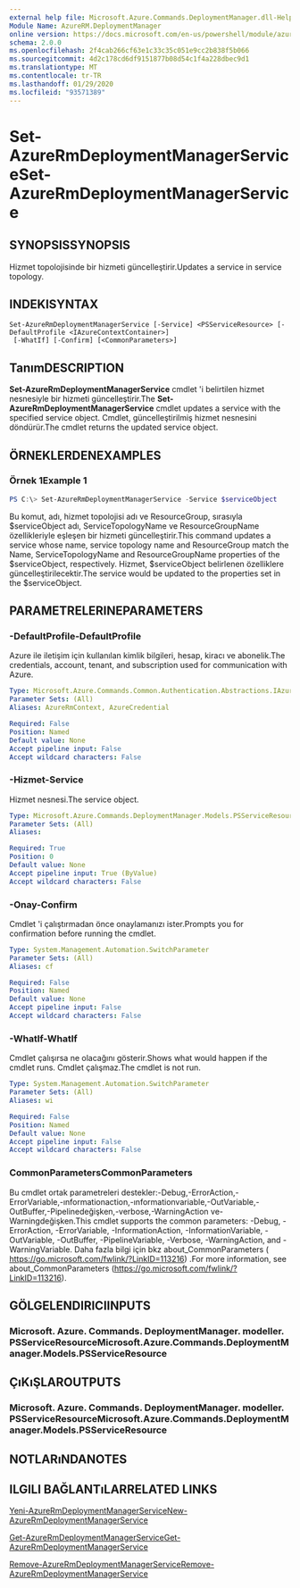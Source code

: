 ```yaml
---
external help file: Microsoft.Azure.Commands.DeploymentManager.dll-Help.xml
Module Name: AzureRM.DeploymentManager
online version: https://docs.microsoft.com/en-us/powershell/module/azurerm.deploymentmanager/set-azurermdeploymentmanagerservice
schema: 2.0.0
ms.openlocfilehash: 2f4cab266cf63e1c33c35c051e9cc2b838f5b066
ms.sourcegitcommit: 4d2c178cd6df9151877b08d54c1f4a228dbec9d1
ms.translationtype: MT
ms.contentlocale: tr-TR
ms.lasthandoff: 01/29/2020
ms.locfileid: "93571389"
---
```

# <span data-ttu-id="eb45c-101">Set-AzureRmDeploymentManagerService</span><span class="sxs-lookup"><span data-stu-id="eb45c-101">Set-AzureRmDeploymentManagerService</span></span>

## <span data-ttu-id="eb45c-102">SYNOPSIS</span><span class="sxs-lookup"><span data-stu-id="eb45c-102">SYNOPSIS</span></span>
<span data-ttu-id="eb45c-103">Hizmet topolojisinde bir hizmeti güncelleştirir.</span><span class="sxs-lookup"><span data-stu-id="eb45c-103">Updates a service in service topology.</span></span>

## <span data-ttu-id="eb45c-104">INDEKI</span><span class="sxs-lookup"><span data-stu-id="eb45c-104">SYNTAX</span></span>

```
Set-AzureRmDeploymentManagerService [-Service] <PSServiceResource> [-DefaultProfile <IAzureContextContainer>]
 [-WhatIf] [-Confirm] [<CommonParameters>]
```

## <span data-ttu-id="eb45c-105">Tanım</span><span class="sxs-lookup"><span data-stu-id="eb45c-105">DESCRIPTION</span></span>
<span data-ttu-id="eb45c-106">**Set-AzureRmDeploymentManagerService** cmdlet 'i belirtilen hizmet nesnesiyle bir hizmeti güncelleştirir.</span><span class="sxs-lookup"><span data-stu-id="eb45c-106">The **Set-AzureRmDeploymentManagerService** cmdlet updates a service with the specified service object.</span></span>
<span data-ttu-id="eb45c-107">Cmdlet, güncelleştirilmiş hizmet nesnesini döndürür.</span><span class="sxs-lookup"><span data-stu-id="eb45c-107">The cmdlet returns the updated service object.</span></span>

## <span data-ttu-id="eb45c-108">ÖRNEKLERDEN</span><span class="sxs-lookup"><span data-stu-id="eb45c-108">EXAMPLES</span></span>

### <span data-ttu-id="eb45c-109">Örnek 1</span><span class="sxs-lookup"><span data-stu-id="eb45c-109">Example 1</span></span>
```powershell
PS C:\> Set-AzureRmDeploymentManagerService -Service $serviceObject
```

<span data-ttu-id="eb45c-110">Bu komut, adı, hizmet topolojisi adı ve ResourceGroup, sırasıyla $serviceObject adı, ServiceTopologyName ve ResourceGroupName özellikleriyle eşleşen bir hizmeti güncelleştirir.</span><span class="sxs-lookup"><span data-stu-id="eb45c-110">This command updates a service whose name, service topology name and ResourceGroup match the Name, ServiceTopologyName and ResourceGroupName properties of the $serviceObject, respectively.</span></span>
<span data-ttu-id="eb45c-111">Hizmet, $serviceObject belirlenen özelliklere güncelleştirilecektir.</span><span class="sxs-lookup"><span data-stu-id="eb45c-111">The service would be updated to the properties set in the $serviceObject.</span></span>

## <span data-ttu-id="eb45c-112">PARAMETRELERINE</span><span class="sxs-lookup"><span data-stu-id="eb45c-112">PARAMETERS</span></span>

### <span data-ttu-id="eb45c-113">-DefaultProfile</span><span class="sxs-lookup"><span data-stu-id="eb45c-113">-DefaultProfile</span></span>
<span data-ttu-id="eb45c-114">Azure ile iletişim için kullanılan kimlik bilgileri, hesap, kiracı ve abonelik.</span><span class="sxs-lookup"><span data-stu-id="eb45c-114">The credentials, account, tenant, and subscription used for communication with Azure.</span></span>

```yaml
Type: Microsoft.Azure.Commands.Common.Authentication.Abstractions.IAzureContextContainer
Parameter Sets: (All)
Aliases: AzureRmContext, AzureCredential

Required: False
Position: Named
Default value: None
Accept pipeline input: False
Accept wildcard characters: False
```

### <span data-ttu-id="eb45c-115">-Hizmet</span><span class="sxs-lookup"><span data-stu-id="eb45c-115">-Service</span></span>
<span data-ttu-id="eb45c-116">Hizmet nesnesi.</span><span class="sxs-lookup"><span data-stu-id="eb45c-116">The service object.</span></span>

```yaml
Type: Microsoft.Azure.Commands.DeploymentManager.Models.PSServiceResource
Parameter Sets: (All)
Aliases:

Required: True
Position: 0
Default value: None
Accept pipeline input: True (ByValue)
Accept wildcard characters: False
```

### <span data-ttu-id="eb45c-117">-Onay</span><span class="sxs-lookup"><span data-stu-id="eb45c-117">-Confirm</span></span>
<span data-ttu-id="eb45c-118">Cmdlet 'i çalıştırmadan önce onaylamanızı ister.</span><span class="sxs-lookup"><span data-stu-id="eb45c-118">Prompts you for confirmation before running the cmdlet.</span></span>

```yaml
Type: System.Management.Automation.SwitchParameter
Parameter Sets: (All)
Aliases: cf

Required: False
Position: Named
Default value: None
Accept pipeline input: False
Accept wildcard characters: False
```

### <span data-ttu-id="eb45c-119">-WhatIf</span><span class="sxs-lookup"><span data-stu-id="eb45c-119">-WhatIf</span></span>
<span data-ttu-id="eb45c-120">Cmdlet çalışırsa ne olacağını gösterir.</span><span class="sxs-lookup"><span data-stu-id="eb45c-120">Shows what would happen if the cmdlet runs.</span></span> <span data-ttu-id="eb45c-121">Cmdlet çalışmaz.</span><span class="sxs-lookup"><span data-stu-id="eb45c-121">The cmdlet is not run.</span></span>

```yaml
Type: System.Management.Automation.SwitchParameter
Parameter Sets: (All)
Aliases: wi

Required: False
Position: Named
Default value: None
Accept pipeline input: False
Accept wildcard characters: False
```

### <span data-ttu-id="eb45c-122">CommonParameters</span><span class="sxs-lookup"><span data-stu-id="eb45c-122">CommonParameters</span></span>
<span data-ttu-id="eb45c-123">Bu cmdlet ortak parametreleri destekler:-Debug,-ErrorAction,-ErrorVariable,-ınformationaction,-ınformationvariable,-OutVariable,-OutBuffer,-Pipelinedeğişken,-verbose,-WarningAction ve-Warningdeğişken.</span><span class="sxs-lookup"><span data-stu-id="eb45c-123">This cmdlet supports the common parameters: -Debug, -ErrorAction, -ErrorVariable, -InformationAction, -InformationVariable, -OutVariable, -OutBuffer, -PipelineVariable, -Verbose, -WarningAction, and -WarningVariable.</span></span> <span data-ttu-id="eb45c-124">Daha fazla bilgi için bkz about_CommonParameters ( https://go.microsoft.com/fwlink/?LinkID=113216) .</span><span class="sxs-lookup"><span data-stu-id="eb45c-124">For more information, see about_CommonParameters (https://go.microsoft.com/fwlink/?LinkID=113216).</span></span>

## <span data-ttu-id="eb45c-125">GÖLGELENDIRICI</span><span class="sxs-lookup"><span data-stu-id="eb45c-125">INPUTS</span></span>

### <span data-ttu-id="eb45c-126">Microsoft. Azure. Commands. DeploymentManager. modeller. PSServiceResource</span><span class="sxs-lookup"><span data-stu-id="eb45c-126">Microsoft.Azure.Commands.DeploymentManager.Models.PSServiceResource</span></span>

## <span data-ttu-id="eb45c-127">ÇıKıŞLAR</span><span class="sxs-lookup"><span data-stu-id="eb45c-127">OUTPUTS</span></span>

### <span data-ttu-id="eb45c-128">Microsoft. Azure. Commands. DeploymentManager. modeller. PSServiceResource</span><span class="sxs-lookup"><span data-stu-id="eb45c-128">Microsoft.Azure.Commands.DeploymentManager.Models.PSServiceResource</span></span>

## <span data-ttu-id="eb45c-129">NOTLARıNDA</span><span class="sxs-lookup"><span data-stu-id="eb45c-129">NOTES</span></span>

## <span data-ttu-id="eb45c-130">ILGILI BAĞLANTıLAR</span><span class="sxs-lookup"><span data-stu-id="eb45c-130">RELATED LINKS</span></span>

[<span data-ttu-id="eb45c-131">Yeni-AzureRmDeploymentManagerService</span><span class="sxs-lookup"><span data-stu-id="eb45c-131">New-AzureRmDeploymentManagerService</span></span>](./New-AzureRmDeploymentManagerService.md)

[<span data-ttu-id="eb45c-132">Get-AzureRmDeploymentManagerService</span><span class="sxs-lookup"><span data-stu-id="eb45c-132">Get-AzureRmDeploymentManagerService</span></span>](./Set-AzureRmDeploymentManagerService.md)

[<span data-ttu-id="eb45c-133">Remove-AzureRmDeploymentManagerService</span><span class="sxs-lookup"><span data-stu-id="eb45c-133">Remove-AzureRmDeploymentManagerService</span></span>](./Remove-AzureRmDeploymentManagerService.md)